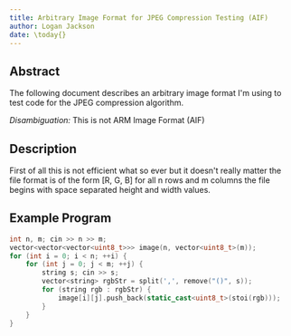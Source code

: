 ```yaml
---
title: Arbitrary Image Format for JPEG Compression Testing (AIF)
author: Logan Jackson
date: \today{}
---
```


## Abstract
The following document describes an arbitrary image format I'm using to test
code for the JPEG compression algorithm.

*Disambiguation:* This is not ARM Image Format (AIF)

## Description
First of all this is not efficient what so ever but it doesn't really matter
the file format is of the form [R, G, B] for all n rows and m columns the file
begins with space separated height and width values.

## Example Program
```c++
int n, m; cin >> n >> m;
vector<vector<vector<uint8_t>>> image(n, vector<uint8_t>(m));
for (int i = 0; i < n; ++i) {
    for (int j = 0; j < m; ++j) {
        string s; cin >> s;
        vector<string> rgbStr = split(',', remove("()", s));
        for (string rgb : rgbStr) {
            image[i][j].push_back(static_cast<uint8_t>(stoi(rgb)));
        }
    }
}
```
